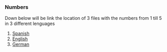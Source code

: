 ### Numbers
Down below will be link the location of 3 files with the numbers from 1 till 5 in 3 different lenguages
1. [Spanish](https://github.com/aileen012/Asignacion1/blob/master/numespanol.txt)
2. [English](https://github.com/aileen012/Asignacion1/blob/master/numingles.txt)
2. [German](https://github.com/aileen012/Asignacion1/blob/master/numaleman.txt)
